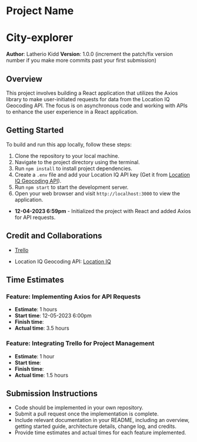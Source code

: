 # Project Name

# City-explorer 

**Author**: Latherio Kidd
**Version**: 1.0.0 (increment the patch/fix version number if you make more commits past your first submission)

## Overview

This project involves building a React application that utilizes the Axios library to make user-initiated requests for data from the Location IQ Geocoding API. The focus is on asynchronous code and working with APIs to enhance the user experience in a React application.

## Getting Started

To build and run this app locally, follow these steps:

1. Clone the repository to your local machine.
2. Navigate to the project directory using the terminal.
3. Run `npm install` to install project dependencies.
4. Create a `.env` file and add your Location IQ API key (Get it from [Location IQ Geocoding API](https://locationiq.com/)).
5. Run `npm start` to start the development server.
6. Open your web browser and visit `http://localhost:3000` to view the application.

- **12-04-2023 6:59pm** - Initialized the project with React and added Axios for API requests.

## Credit and Collaborations

- [Trello](https://trello.com/invite/b/iuXFBPXb/ATTIb585210f6b54bf24812bfb87356e3d0dF3B7885A/city-explorer)

- Location IQ Geocoding API: [Location IQ](https://locationiq.com/)

## Time Estimates

### Feature: Implementing Axios for API Requests

- **Estimate**: 1 hours
- **Start time**: 12-05-2023 6:00pm
- **Finish time**: 
- **Actual time**: 3.5 hours

### Feature: Integrating Trello for Project Management

- **Estimate**: 1 hour
- **Start time**:
- **Finish time**:
- **Actual time**: 1.5 hours

## Submission Instructions

- Code should be implemented in your own repository.
- Submit a pull request once the implementation is complete.
- Include relevant documentation in your README, including an overview, getting started guide, architecture details, change log, and credits.
- Provide time estimates and actual times for each feature implemented.


